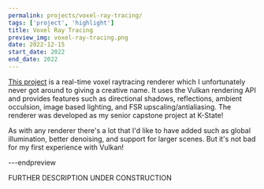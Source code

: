 ```yaml
---
permalink: projects/voxel-ray-tracing/
tags: ['project', 'highlight']
title: Voxel Ray Tracing
preview_img: voxel-ray-tracing.png
date: 2022-12-15
start_date: 2022
end_date: 2022
---
```


[This project](https://github.com/ectucker1/voxel-raytracing) is a real-time voxel raytracing renderer which I unfortunately never got around to giving a creative name.
It uses the Vulkan rendering API and provides features such as directional shadows, reflections, ambient occulsion, image based lighting, and FSR upscaling/antialiasing.
The renderer was developed as my senior capstone project at K-State!

As with any renderer there's a lot that I'd like to have added such as global illumination, better denoising, and support for larger scenes.
But it's not bad for my first experience with Vulkan!

---endpreview

FURTHER DESCRIPTION UNDER CONSTRUCTION

